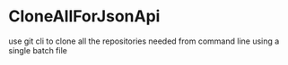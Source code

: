# CloneAllForJsonApi
use git cli to clone all the repositories needed from command line using a single batch file
